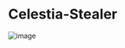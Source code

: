 # Celestia-Stealer
![image](https://media.discordapp.net/attachments/1261831949282967572/1261990516741115928/image.png?ex=6694f7c1&is=6693a641&hm=2b7185aebe1e49bd84d342fb1b509e3a53f0a2bbe8501f8574a8194b86b3cb9c&=&format=webp&quality=lossless&width=475&height=228)
